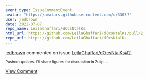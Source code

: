 ```yaml
---
event_type: IssueCommentEvent
avatar: "https://avatars.githubusercontent.com/u/3303?"
user: jedbrown
date: 2022-07-07
repo_name: LeilaGhaffari/dOcsNtalKs
html_url: https://github.com/LeilaGhaffari/dOcsNtalKs/pull/2
repo_url: https://github.com/LeilaGhaffari/dOcsNtalKs
---
```


<a href='https://github.com/jedbrown' target='_blank'>jedbrown</a> commented on issue <a href='https://github.com/LeilaGhaffari/dOcsNtalKs/pull/2' target='_blank'>LeilaGhaffari/dOcsNtalKs#2</a>.

<small>Pushed updates. I'll share figures for discussion in Zulip....</small>

<a href='https://github.com/LeilaGhaffari/dOcsNtalKs/pull/2' target='_blank'>View Comment</a>